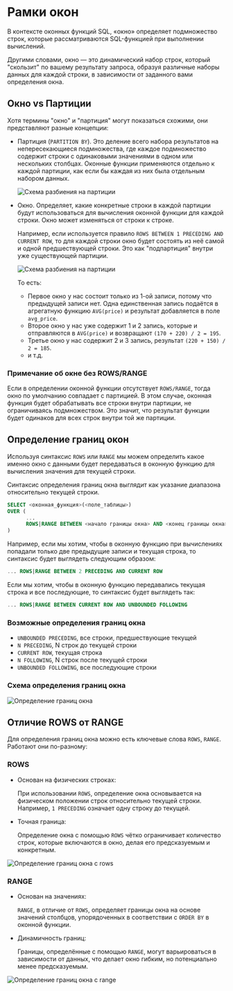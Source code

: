 # Рамки окон

В контексте оконных функций SQL, «окно» определяет подмножество строк,
которые рассматриваются SQL-функцией при выполнении вычислений.

Другими словами, окно — это динамический набор строк, который "скользит" по вашему результату запроса,
образуя различные наборы данных для каждой строки, в зависимости от заданного вами определения окна.

## Окно vs Партиции

Хотя термины "окно" и "партиция" могут показаться схожими, они представляют разные концепции:

- Партиция (`PARTITION BY`). Это деление всего набора результатов на непересекающиеся подмножества,
  где каждое подмножество содержит строки с одинаковыми значениями в одном или нескольких столбцах.
  Оконные функции применяются отдельно к каждой партиции, как если бы каждая из них была отдельным набором данных.

  ![Схема разбиения на партиции](https://sql-academy.org/static/guidePage/windows-functions-frames/partitions_visualisation.png "Схема разбиения на партиции")

- Окно. Определяет, какие конкретные строки в каждой партиции будут использоваться
  для вычисления оконной функции для каждой строки.
  Окно может изменяться от строки к строке.

  Например, если используется правило `ROWS BETWEEN 1 PRECEDING AND CURRENT ROW`, то
  для каждой строки окно будет состоять из неё самой и одной предшествующей строки.
  Это как "подпартиция" внутри уже существующей партиции.

  ![Схема разбиения на партиции](https://sql-academy.org/static/guidePage/windows-functions-frames/windows_visualisation.png "Схема разбиения на партиции")

  То есть:

  - Первое окно у нас состоит только из 1-ой записи, потому что предыдущей записи нет. Одна единственная запись подаётся
    в агрегатную функцию `AVG(price)` и результат добавляется в поле `avg_price`.
  - Второе окно у нас уже содержит 1 и 2 запись, которые и отправляются в `AVG(price)` и возвращают `(170 + 220) / 2 = 195`.
  - Третье окно у нас содержит 2 и 3 запись, результат `(220 + 150) / 2 = 185`.
  - и т.д.

### Примечание об окне без ROWS/RANGE

Если в определении оконной функции отсутствует `ROWS/RANGE`,
тогда окно по умолчанию совпадает с партицией.
В этом случае, оконная функция будет обрабатывать все строки внутри партиции, не ограничиваясь подмножеством.
Это значит, что результат функции будет одинаков для всех строк внутри той же партиции.

## Определение границ окон

Используя синтаксис `ROWS` или `RANGE` мы можем определить какое именно окно с данными будет передаваться в оконную функцию
для вычисления значения для текущей строки.

Синтаксис определения границ окна выглядит как указание диапазона относительно текущей строки.

```sql
SELECT <оконная_функция>(<поле_таблицы>)
OVER (
      ...
      ROWS|RANGE BETWEEN <начало границы окна> AND <конец границы окна>
)
```

Например, если мы хотим, чтобы в оконную функцию при вычислениях попадали только две предыдущие записи и текущая строка, то
синтаксис будет выглядеть следующим образом:

```sql
... ROWS|RANGE BETWEEN 2 PRECEDING AND CURRENT ROW
```

Если мы хотим, чтобы в оконную функцию передавались текущая строка и все последующие, то синтаксис будет выглядеть
так:

```sql
... ROWS|RANGE BETWEEN CURRENT ROW AND UNBOUNDED FOLLOWING
```

### Возможные определения границ окна

- `UNBOUNDED PRECEDING`, все строки, предшествующие текущей
- `N PRECEDING`, N строк до текущей строки
- `CURRENT ROW`, текущая строка
- `N FOLLOWING`, N строк после текущей строки
- `UNBOUNDED FOLLOWING`, все последующие строки

### Схема определения границ окна

![Определение границ окна](https://sql-academy.org/static/guidePage/windows-functions-frames/window-definition.png "Определение границ окна")

## Отличие ROWS от RANGE

Для определения границ окна можно есть ключевые слова `ROWS`, `RANGE`. Работают они по-разному:

### ROWS

- Основан на физических строках:

  При использовании `ROWS`, определение окна основывается на физическом положении строк относительно текущей строки.
  Например, `1 PRECEDING` означает одну строку до текущей.

- Точная граница:

  Определение окна с помощью `ROWS` чётко ограничивает количество строк, которые включаются в окно,
  делая его предсказуемым и конкретным.

![Определение границ окна c rows](https://sql-academy.org/static/guidePage/windows-functions-frames/rows_example.png "Определение границ окна c rows")

### RANGE

- Основан на значениях:

  `RANGE`, в отличие от `ROWS`, определяет границы окна на основе значений столбцов,
  упорядоченных в соответствии с `ORDER BY` в оконной функции.

- Динамичность границ:

  Границы, определённые с помощью `RANGE`, могут варьироваться
  в зависимости от данных, что делает окно гибким, но потенциально менее предсказуемым.

![Определение границ окна c range](https://sql-academy.org/static/guidePage/windows-functions-frames/range_example.png "Определение границ окна c range")
